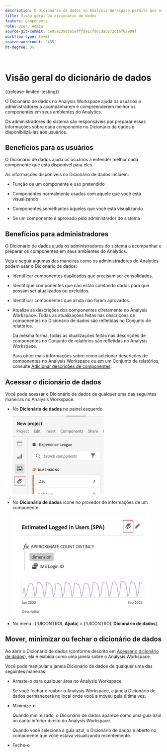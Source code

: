 ```yaml
---
description: O Dicionário de dados no Analysis Workspace permite que os usuários catalogem e rastreiem os vários componentes no Analysis Workspace, incluindo o uso pretendido, que são aprovados, que são duplicatas e assim por diante.
title: Visão geral do dicionário de dados
feature: Components
role: User, Admin
source-git-commit: ce95a239d765afffd91cfd6cda5872c1af02909f
workflow-type: tm+mt
source-wordcount: '435'
ht-degree: 0%

---
```


# Visão geral do dicionário de dados

{{release-limited-testing}}

O Dicionário de dados no Analysis Workspace ajuda os usuários e administradores a acompanharem e compreenderem melhor os componentes em seus ambientes do Analytics.

Os administradores do sistema são responsáveis por preparar essas informações sobre cada componente no Dicionário de dados e disponibilizá-las aos usuários.

## Benefícios para os usuários

O Dicionário de dados ajuda os usuários a entender melhor cada componente que está disponível para eles.

As informações disponíveis no Dicionário de dados incluem:

* Função de um componente e uso pretendido

* Componentes normalmente usados com aquele que você está visualizando

* Componentes semelhantes àqueles que você está visualizando

* Se um componente é aprovado pelo administrador do sistema

## Benefícios para administradores

O Dicionário de dados ajuda os administradores do sistema a acompanhar e preparar os componentes em seus ambientes do Analytics.

Veja a seguir algumas das maneiras como os administradores do Analytics podem usar o Dicionário de dados:

* Identificar componentes duplicados que precisam ser consolidados.

* Identifique componentes que não estão coletando dados para que possam ser atualizados ou excluídos.

* Identificar componentes que ainda não foram aprovados.

* Atualize as descrições dos componentes diretamente no Analysis Workspace. Todas as atualizações feitas nas descrições de componentes no Dicionário de dados são refletidas no Conjunto de relatórios.

   Da mesma forma, todas as atualizações feitas nas descrições de componentes no Conjunto de relatórios são refletidas no Analysis Workspace.

   Para obter mais informações sobre como adicionar descrições de componentes no Analysis Workspace ou em um Conjunto de relatórios, consulte [Adicionar descrições de componentes](/help/analyze/analysis-workspace/components/add-component-descriptions.md).

## Acessar o dicionário de dados

Você pode acessar o Dicionário de dados de qualquer uma das seguintes maneiras no Analysis Workspace:

* No **Dicionário de dados** no painel esquerdo.

   ![Ícone do Dicionário de dados no painel esquerdo](assets/data-dictionary-access-icon.png)

* No **Dicionário de dados** ícone no provedor de informações de um componente.

   ![Ícone do Dicionário de dados no provedor de informações](assets/data-dictionary-access-infopopover.png)
<!--update screenshot; this was taken from a mock-->

* No menu : [!UICONTROL **Ajuda**] > [!UICONTROL **Dicionário de dados**].

   <!--add screenshot-->

## Mover, minimizar ou fechar o dicionário de dados

Ao abrir o Dicionário de dados (conforme descrito em [Acessar o dicionário de dados](#access-the-data-dictionary)), ela é exibida como uma janela sobre o Analysis Workspace.

Você pode manipular a janela Dicionário de dados de qualquer uma das seguintes maneiras:

* Arraste-o para qualquer área no Analysis Workspace

   Se você fechar e reabrir o Analysis Workspace, a janela Dicionário de dados permanecerá no local onde você a moveu pela última vez. <!--True?-->

* Minimize-o

   Quando minimizado, o Dicionário de dados aparece como uma guia azul no canto inferior direito do Analysis Workspace.

   Quando você seleciona a guia azul, o Dicionário de dados é aberto no componente que você estava visualizando recentemente.

* Feche-o
